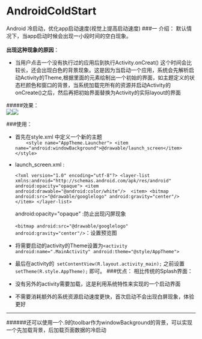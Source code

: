 # AndroidColdStart
Android 冷启动，优化app启动速度(视觉上提高启动速度)
###一 介绍：
默认情况下，当app启动时候会出现一小段时间的空白现象。<br>
<br>**出现这种现象的原因**：

*  当用户点击一个没有执行过的应用后到执行Activity.onCreat() 这个时间会比较长，还会出现白色的背景现象。这是因为当启动一个应用，系统会先解析启动Activity的Theme,根据里面的元素绘制出一个初始的界面，如主题定义的状态栏颜色和窗口的背景，当系统加载完所有的资源并启动Activity的onCreate()之后，然后再把初始界面替换为Activity的实际layout的界面

#####效果：<br>![](https://github.com/hyr0318/AndroidColdStart/blob/master/image/coldstart.gif)![](https://github.com/hyr0318/AndroidColdStart/blob/master/image/no_coldstart.gif)

###使用：
*	首先在style.xml 中定义一个新的主题<br>`    <style name="AppTheme.Launcher">
   <item name="android:windowBackground">@drawable/launch_screen</item>
   </style>`
* launch_screen.xml :<br><pre>
   `<?xml version="1.0" encoding="utf-8"?>
	<layer-list xmlns:android="http://schemas.android.com/apk/res/android"
		 android:opacity="opaque">
    		<item android:drawable="@android:color/white"/> 
	<item>
        <bitmap
            android:src="@drawable/googlelogo"
            android:gravity="center"/>
    	</item>
	</layer-list>`</pre>
	android:opacity="opaque" :防止出现闪屏现象<br>
    <br>`<bitmap
        android:src="@drawable/googlelogo"
        android:gravity="center"/>`：设置预览图
* 将需要启动的activity的Theme设置为`<activity
            android:name=".MainActivity"
            android:theme="@style/AppTheme">`
* 最后在activity的` setContentView(R.layout.activity_main);` 之前设置`setTheme(R.style.AppTheme);` 即可。
###优点：
相比传统的Splash界面：

* 没有另外的activity需要加载，这是利用系统特性来实现的一个启动界面
* 不需要消耗额外的系统资源启动速度更快，首次启动不会出现白屏现象，体验更好

----------

######还可以使用一个.9的toolbar作为windowBackground的背景，可以实现一个先加载背景，后加载页面数据的冷启动
